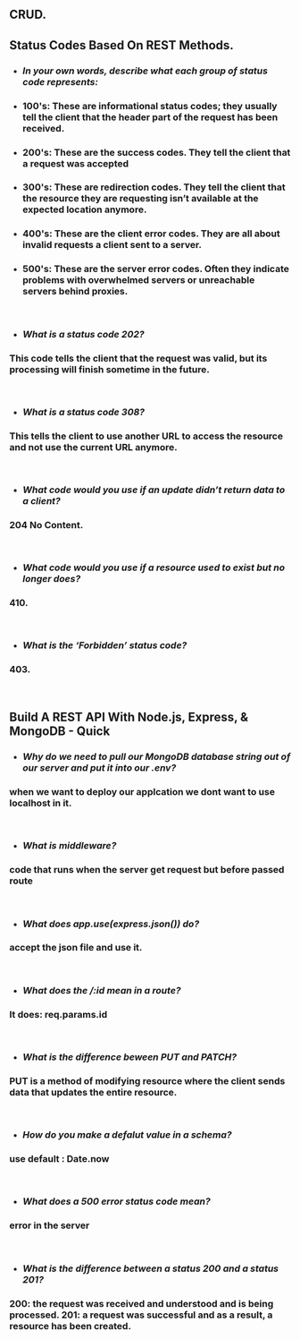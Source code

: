 ## **CRUD.**
## **Status Codes Based On REST Methods.**

- ### *In your own words, describe what each group of status code represents:*
- ### **100's:** These are informational status codes; they usually tell the client that the header part of the request has been received.
- ### **200's:** These are the success codes. They tell the client that a request was accepted
- ### **300's:** These are redirection codes. They tell the client that the resource they are requesting isn’t available at the expected location anymore. 
- ### **400's:** These are the client error codes. They are all about invalid requests a client sent to a server.
- ### **500's:** These are the server error codes. Often they indicate problems with overwhelmed servers or unreachable servers behind proxies.
<br>

- ### *What is a status code 202?*
### This code tells the client that the request was valid, but its processing will finish sometime in the future.
<br>

- ### *What is a status code 308?*
### This tells the client to use another URL to access the resource and not use the current URL anymore.
<br>

- ### *What code would you use if an update didn’t return data to a client?*
### 204 No Content.
<br>

- ### *What code would you use if a resource used to exist but no longer does?*
###  410.
<br>

- ### *What is the ‘Forbidden’ status code?*
### 403.
<br>

## **Build A REST API With Node.js, Express, & MongoDB - Quick**
- ### *Why do we need to pull our MongoDB database string out of our server and put it into our .env?*
### when we want to deploy our applcation we dont want to use localhost in it.
<br>

- ### *What is middleware?*
### code that runs when the server get request but before passed route
<br>

- ### *What does app.use(express.json()) do?*
### accept the json file and use it.
<br>

- ### *What does the /:id mean in a route?*
###  It does: req.params.id
<br>

- ### *What is the difference beween PUT and PATCH?*
### PUT is a method of modifying resource where the client sends data that updates the entire resource.
<br>

- ### *How do you make a defalut value in a schema?*
### use default : Date.now
<br>

- ### *What does a 500 error status code mean?*
### error in the server
<br>

- ### *What is the difference between a status 200 and a status 201?*
### 200: the request was received and understood and is being processed. 201: a request was successful and as a result, a resource has been created.
<br>